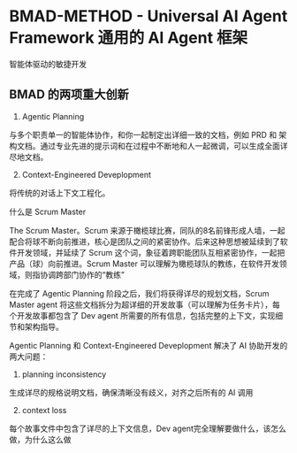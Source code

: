 # BMAD-METHOD - Universal AI Agent Framework 通用的 AI Agent 框架

智能体驱动的敏捷开发

## BMAD 的两项重大创新

1. Agentic Planning

与多个职责单一的智能体协作，和你一起制定出详细一致的文档，例如 PRD 和 架构文档。通过专业先进的提示词和在过程中不断地和人一起微调，可以生成全面详尽地文档。

2. Context-Engineered Deveplopment

将传统的对话上下文工程化。

什么是 Scrum Master

The Scrum Master。Scrum 来源于橄榄球比赛，同队的8名前锋形成人墙，一起配合将球不断向前推进，核心是团队之间的紧密协作。后来这种思想被延续到了软件开发领域，并延续了 Scrum 这个词，象征着跨职能团队互相紧密协作，一起把产品（球）向前推进。Scrum Master 可以理解为橄榄球队的教练，在软件开发领域，则指协调跨部门协作的“教练”

在完成了 Agentic Planning 阶段之后，我们将获得详尽的规划文档，Scrum Master agent 将这些文档拆分为超详细的开发故事（可以理解为任务卡片），每个开发故事都包含了 Dev agent 所需要的所有信息，包括完整的上下文，实现细节和架构指导。


Agentic Planning 和 Context-Engineered Deveplopment 解决了 AI 协助开发的两大问题：

1. planning inconsistency

生成详尽的规格说明文档，确保清晰没有歧义，对齐之后所有的 AI 调用

2. context loss

每个故事文件中包含了详尽的上下文信息，Dev agent完全理解要做什么，该怎么做，为什么这么做